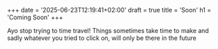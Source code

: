 +++
date = '2025-06-23T12:19:41+02:00'
draft = true
title = 'Soon'
h1 = 'Coming Soon'
+++

Ayo stop trying to time travel! Things sometimes take time to make and sadly whatever you tried to click on, will only be there in the future